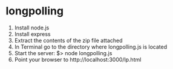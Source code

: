 longpolling
===========
1. Install node.js
2. Install express
3. Extract the contents of the zip file attached
4. In Terminal go to the directory where longpolling.js is located
5. Start the server: $> node longpolling.js
6. Point your browser to http://localhost:3000/lp.html
